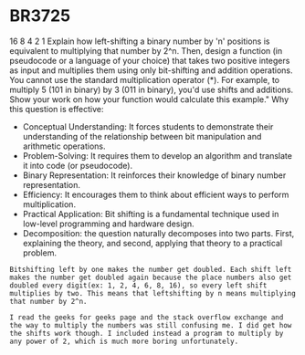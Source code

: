 # BR3725
16 8 4 2 1
Explain how left-shifting a binary number by 'n' positions is equivalent to multiplying that number by 2^n. Then, design a function (in pseudocode or a language of your choice) that takes two positive integers as input and multiplies them using only bit-shifting and addition operations. You cannot use the standard multiplication operator (*). For example, to multiply 5 (101 in binary) by 3 (011 in binary), you'd use shifts and additions. Show your work on how your function would calculate this example."
Why this question is effective:
* Conceptual Understanding: It forces students to demonstrate their understanding of the relationship between bit manipulation and arithmetic operations.
* Problem-Solving: It requires them to develop an algorithm and translate it into code (or pseudocode).
* Binary Representation: It reinforces their knowledge of binary number representation.
* Efficiency: It encourages them to think about efficient ways to perform multiplication.
* Practical Application: Bit shifting is a fundamental technique used in low-level programming and hardware design.
* Decomposition: the question naturally decomposes into two parts. First, explaining the theory, and second, applying that theory to a practical problem.
```
Bitshifting left by one makes the number get doubled. Each shift left makes the number get doubled again because the place numbers also get doubled every digit(ex: 1, 2, 4, 6, 8, 16), so every left shift multiplies by two. This means that leftshifting by n means multiplying that number by 2^n.

I read the geeks for geeks page and the stack overflow exchange and the way to multiply the numbers was still confusing me. I did get how the shifts work though. I included instead a program to multiply by any power of 2, which is much more boring unfortunately.
```
